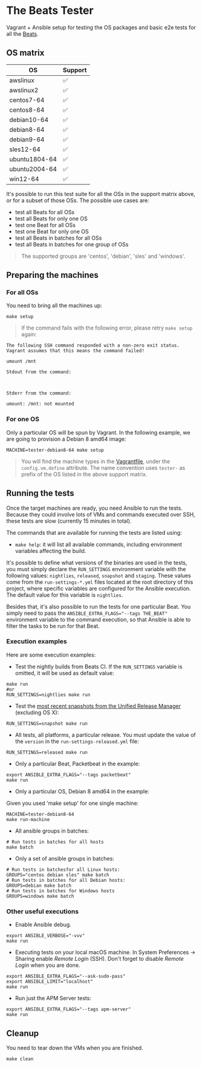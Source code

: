 # The Beats Tester

Vagrant + Ansible setup for testing the OS packages and basic e2e tests for all
the [Beats](https://www.elastic.co/products/beats).

## OS matrix

  OS | Support
---- | -------
awslinux | :white_check_mark:
awslinux2 | :white_check_mark:
centos7-64 | :white_check_mark:
centos8-64 | :white_check_mark:
debian10-64 | :white_check_mark:
debian8-64 | :white_check_mark:
debian9-64 | :white_check_mark:
sles12-64 | :white_check_mark:
ubuntu1804-64 | :white_check_mark:
ubuntu2004-64 | :white_check_mark:
win12-64 | :white_check_mark:

It's possible to run this test suite for all the OSs in the support matrix above, or for a subset of those OSs. The possible use cases are:

- test all Beats for all OSs
- test all Beats for only one OS
- test one Beat for all OSs
- test one Beat for only one OS
- test all Beats in batches for all OSs
- test all Beats in batches for one group of OSs

> The supported groups are 'centos', 'debian', 'sles' and 'windows'.

## Preparing the machines

### For all OSs

You need to bring all the machines up:

```shell
make setup
```

> If the command fails with the following error, please retry `make setup` again:

```
The following SSH command responded with a non-zero exit status.
Vagrant assumes that this means the command failed!

umount /mnt

Stdout from the command:



Stderr from the command:

umount: /mnt: not mounted
```

### For one OS

Only a particular OS will be spun by Vagrant. In the following example, we are going to provision a Debian 8 amd64 image:

```shell
MACHINE=tester-debian8-64 make setup
```

> You will find the machine types in the [Vagrantfile](./Vagrantfile), under the `config.vm.define` attribute. The name convention uses `tester-` as prefix of the OS listed in the above support matrix.

## Running the tests

Once the target machines are ready, you need Ansible to run the tests. Because they could involve lots of VMs and commands executed over SSH, these tests are slow (currently 15 minutes in total).

The commands that are available for running the tests are listed using:

- `make help`: it will list all available commands, including environment variables affecting the build.


It's possible to define what versions of the binaries are used in the tests, you must simply declare the `RUN_SETTINGS` environment variable with the following values: `nightlies`, `released`, `snapshot` and `staging`. These values come from the `run-settings-*.yml` files located at the root directory of this project, where specific variables are configured for the Ansible execution. The default value for this variable is `nightlies`.

Besides that, it's also possible to run the tests for one particular Beat. You simply need to pass the `ANSIBLE_EXTRA_FLAGS="--tags THE_BEAT"` environment variable to the command execution, so that Ansible is able to filter the tasks to be run for that Beat.

### Execution examples

Here are some execution examples:

* Test the nightly builds from Beats CI. If the `RUN_SETTINGS` variable is omitted, it will be used as default value:

```shell
make run
#or
RUN_SETTINGS=nightlies make run
```

* Test the [most recent snapshots from the Unified Release Manager](https://internal-ci.elastic.co/job/elastic+release-manager+master+unified-snapshot/) (excluding OS X):

```shell
RUN_SETTINGS=snapshot make run
```

* All tests, all platforms, a particular release. You must update the value of the `version` in the `run-settings-released.yml` file:

```shell
RUN_SETTINGS=released make run
```

* Only a particular Beat, Packetbeat in the example:

```shell
export ANSIBLE_EXTRA_FLAGS="--tags packetbeat"
make run
```

* Only a particular OS, Debian 8 amd64 in the example:

Given you used 'make setup' for one single machine:

```shell
MACHINE=tester-debian8-64
make run-machine
```

* All ansible groups in batches:

```shell
# Run tests in batches for all hosts
make batch
```

* Only a set of ansible groups in batches:

```shell
# Run tests in batchesfor all Linux hosts:
GROUPS="centos debian sles" make batch
# Run tests in batches for all Debian hosts:
GROUPS=debian make batch
# Run tests in batches for Windows hosts
GROUPS=windows make batch
```

### Other useful executions

* Enable Ansible debug.

```shell
export ANSIBLE_VERBOSE="-vvv"
make run
```

* Executing tests on your local macOS machine. In System Preferences -> Sharing
  enable _Remote Login_ (SSH). Don't forget to disable _Remote Login_ when you
  are done.

```shell
export ANSIBLE_EXTRA_FLAGS="--ask-sudo-pass"
export ANSIBLE_LIMIT="localhost"
make run
```

* Run just the APM Server tests:

```shell
export ANSIBLE_EXTRA_FLAGS="--tags apm-server"
make run
```

## Cleanup

You need to tear down the VMs when you are finished.

    make clean
